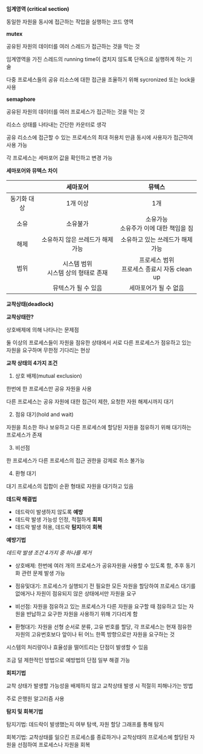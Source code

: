 **임계영역 (critical section)**

동일한 자원을 동시에 접근하는 작업을 실행하는 코드 영역

**mutex**

공유된 자원의 데이터를 여러 스레드가 접근하는 것을 막는 것

임계영역을 가진 스레드의 running time이 겹치지 않도록 단독으로 실행하게 하는 기술

다중 프로세스들의 공유 리소스에 대한 접근을 조율하기 위해 sycronized 또는 lock을 사용

**semaphore**

공유된 자원의 데이터를 여러 프로세스가 접근하는 것을 막는 것

리소스 상태를 나타내는 간단한 카운터로 생각

공유 리소스에 접근할 수 있는 프로세스의 최대 허용치 만큼 동시에 사용자가 접근하여 사용 가능

각 프로세스는 세마포어 값을 확인하고 변경 가능

**세마포어와 뮤텍스 차이**

|             |                 세마포어                 |                      뮤텍스                      |
| :---------: | :--------------------------------------: | :----------------------------------------------: |
| 동기화 대상 |                 1개 이상                 |                       1개                        |
|    소유     |                 소유불가                 |    소유가능<br />소유주가 이에 대한 책임을 짐    |
|    해제     |     소유하지 않은 쓰레드가 해제 가능     |         소유하고 있는 쓰레드가 해제 가능         |
|    범위     | 시스템 범위<br />시스템 상의 형태로 존재 | 프로세스 범위<br />프로세스 종료시 자동 clean up |
|             |           뮤텍스가 될 수 있음            |              세마포어가 될 수 없음               |



**교착상태(deadlock)**

**교착상태란?**

상호배제에 의해 나타나는 문제점

둘 이상의 프로세스들이 자원을 점유한 상태에서 서로 다른 프로세스가 점유하고 있는 자원을 요구하며 무한정 기다리는 현상

**교착 상태의 4가지 조건**

1. 상호 배제(mutual exclusion)

한번에 한 프로세스만 공유 자원을 사용

다른 프로세스는 공유 자원에 대한 접근이 제한, 요청한 자원 해제시까지 대기

2. 점유 대기(hold and wait)

자원을 최소한 하나 보유하고 다른 프로세스에 할당된 자원을 점유하기 위해 대기하는 프로세스가 존재

3. 비선점

한 프로세스가 다른 프로세스의 접근 권한을 강제로 취소 불가능

4. 환형 대기

대기 프로세스의 집합이 순환 형태로 자원을 대기하고 있음

**데드락 해결법**

- 데드락이 발생하지 않도록 **예방**
- 데드락 발생 가능성 인정, 적절하게 **회피**
- 데드락 발생 허용, 데드락 **탐지**하여 **회복**

**예방기법**

*데드락 발생 조건 4가지 중 하나를 제거*

- 상호배제: 한번에 여러 개의 프로세스가 공유자원을 사용할 수 있도록 함, 추후 동기화 관련 문제 발생 가능

- 점유및대기: 프로세스가 실행되기 전 필요한 모든 자원을 할당하여 프로세스 대기를 없애거나 자원이 점유되지 않은 상태에서만 자원을 요구

- 비선점: 자원을 점유하고 있는 프로세스가 다른 자원을 요구할 때 점유하고 있는 자원을 반납하고 요구한 자원을 사용하기 위해 기다리게 함

- 환형대기: 자원을 선형 순서로 분류, 고유 번호를 할당, 각 프로세스는  현재 점유한 자원의 고유번호보다 앞이나 뒤 어느 한쪽 방향으로만 자원을 요구하는 것

시스템의 처리량이나 효율성을 떨어트리는 단점이 발생할 수 있음

조금 덜 제한적인 방법으로 예방법의 단점 일부 해결 가능

**회피기법**

교착 상태가 발생할 가능성을 배제하지 않고 교착상태 발생 시 적절히 피해나가는 방법

주로 은행원 알고리즘 사용

**탐지 및 회복기법**

탐지기법: 데드락이 발생했는지 여부 탐색, 자원 할당 그래프를 통해 탐지

회복기법: 교착상태를 일으킨 프로세스를 종료하거나 교착상태의 프로세스에 할당된 자원을 선점하여 프로세스나 자원을 회복
